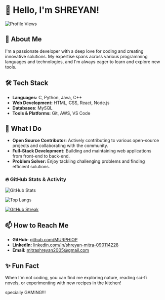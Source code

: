 # 👋 Hello, I'm SHREYAN!

![Profile Views](https://komarev.com/ghpvc/?username=MURPHIOP&color=green)

## 🔧 About Me
I'm a passionate developer with a deep love for coding and creating innovative solutions. My expertise spans across various programming languages and technologies, and I'm always eager to learn and explore new tools. 

## 🛠️ Tech Stack
- **Languages:** C, Python, Java, C++
- **Web Development:** HTML, CSS, React, Node.js
- **Databases:** MySQL
- **Tools & Platforms:** Git, AWS, VS Code

## 🌟 What I Do
- **Open Source Contributor:** Actively contributing to various open-source projects and collaborating with the community.
- **Full-Stack Development:** Building and maintaining web applications from front-end to back-end.
- **Problem Solver:** Enjoy tackling challenging problems and finding efficient solutions.


### 🔥 GitHub Stats & Activity

![GitHub Stats](https://github-readme-stats.vercel.app/api?username=MURPHIOP)

![Top Langs](https://github-readme-stats.vercel.app/api/top-langs/?username=MURPHIOP&layout=compact&theme=radical)

[![GitHub Streak](https://github-readme-streak-stats.herokuapp.com/?user=MURPHIOP&theme=radical)](https://git.io/streak-stats)


## 📫 How to Reach Me
- **GitHub:** [github.com/MURPHIOP](https://github.com/MURPHIOP)
- **LinkedIn:** [linkedin.com/in/shreyan-mitra-090114228](https://linkedin.com/in/shreyan-mitra-090114228)
- **Email:** mitrashreyan2005@gmail.com

## ✨ Fun Fact
When I'm not coding, you can find me exploring nature, reading sci-fi novels, or experimenting with new recipes in the kitchen!

specially GAMING!!!


